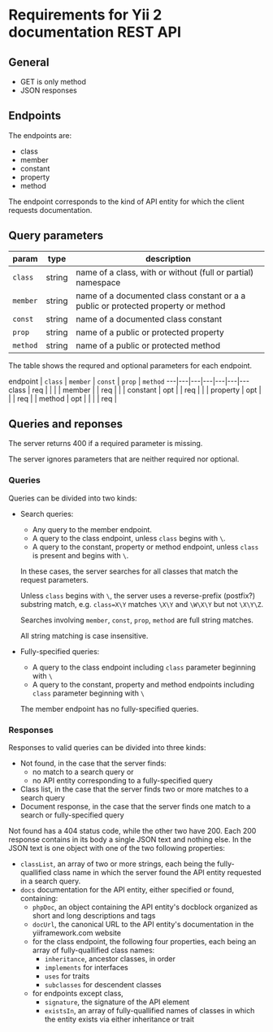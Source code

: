 # Requirements for Yii 2 documentation REST API

## General

- GET is only method
- JSON responses


## Endpoints

The endpoints are:

- class
- member
- constant
- property
- method

The endpoint corresponds to the kind of API entity for which the client requests documentation.

## Query parameters

param | type | description
---|---|---
`class` | string | name of a class, with or without (full or partial) namespace
`member` | string | name of a documented class constant or a a public or protected property or method
`const` | string | name of a documented class constant
`prop` | string | name of a public or protected property
`method` | string | name of a public or protected method

The table shows the requred and optional parameters for each endpoint.

endpoint | `class` | `member` | `const` | `prop` | `method`
---|---|---|---|---|---|---
class    | req |     |     |     |
member   |     | req |     |     |
constant | opt |     | req |     |     |
property | opt |     |     | req |     |
method   | opt |     |     |     | req |


## Queries and reponses

The server returns 400 if a required parameter is missing.

The server ignores parameters that are neither required nor optional.

### Queries

Queries can be divided into two kinds:

- Search queries:
    - Any query to the member endpoint.
    - A query to the class endpoint, unless `class` begins with `\`.
    - A query to the constant, property or method endpoint, unless `class` is present and begins with `\`.

    In these cases, the server searches for all classes that match the request parameters.

    Unless `class` begins with `\`, the server uses a reverse-prefix (postfix?) substring match,
    e.g. `class=X\Y` matches `\X\Y` and `\W\X\Y` but not `\X\Y\Z`.

    Searches involving `member`, `const`, `prop`, `method` are full string matches.

    All string matching is case insensitive.


- Fully-specified queries:
    - A query to the class endpoint including `class` parameter beginning with `\`
    - A query to the constant, property and method endpoints including `class` parameter beginning with `\`

    The member endpoint has no fully-specified queries.

### Responses

Responses to valid queries can be divided into three kinds:

- Not found, in the case that the server finds:
    - no match to a search query or
    - no API entity corresponding to a fully-specified query
- Class list, in the case that the server finds two or more matches to a search query
- Document response, in the case that the server finds one match to a search or fully-specified query

Not found has a 404 status code, while the other two have 200. Each 200 response contains
in its body a single JSON text and nothing else. In the JSON text is one object with one of the
two following properties:

- `classList`, an array of two or more strings, each being the fully-quallified class name in which the server found
the API entity requested in a search query.
- `docs` documentation for the API entity, either specified or found, containing:
    - `phpDoc`, an object containing the API entity's docblock organized as short and long descriptions
    and tags
    - `docUrl`, the canonical URL to the API entity's documentation in the yiiframework.com website
    - for the class endpoint, the following four properties, each being an array of fully-quallified class names:
        - `inheritance`, ancestor classes, in order
        - `implements` for interfaces
        - `uses` for traits
        - `subclasses` for descendent classes
    - for endpoints except class,
        - `signature`, the signature of the API element
        - `existsIn`, an array of fully-quallified
        names of classes in which the entity exists via either inheritance or trait
